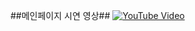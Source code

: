 ##메인페이지 시연 영상##
[![YouTube Video](https://img.youtube.com/vi/XJCs_HKumGc/0.jpg)](https://youtu.be/XJCs_HKumGc)
